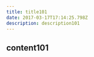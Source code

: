 ```yaml
---
title: title101
date: 2017-03-17T17:14:25.798Z
description: description101
---
```


## content101
  

